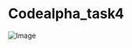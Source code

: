 # Codealpha_task4
![Image](https://github.com/user-attachments/assets/afca4292-5781-4750-af86-7750c6c93d68)
